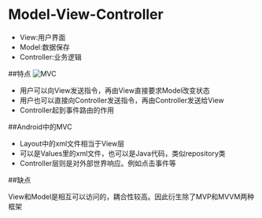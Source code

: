 Model-View-Controller
=====================
* View:用户界面
* Model:数据保存
* Controller:业务逻辑

##特点
![MVC](http://image.beekka.com/blog/2015/bg2015020108.png)
* 用户可以向View发送指令，再由View直接要求Model改变状态
* 用户也可以直接向Controller发送指令，再由Controller发送给View
* Controller起到事件路由的作用

##Android中的MVC

* Layout中的xml文件相当于View层
* 可以是Values里的xml文件，也可以是Java代码，类似repository类
* Controller层则是对外部世界响应。例如点击事件等

##缺点

 View和Model是相互可以访问的，耦合性较高。因此衍生除了MVP和MVVM两种框架

